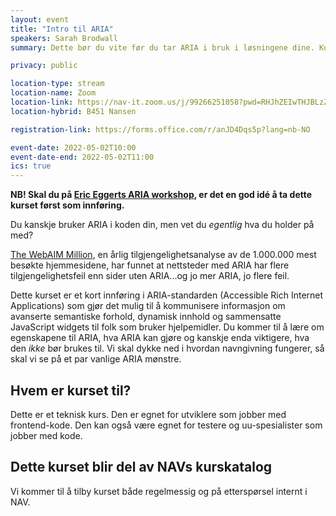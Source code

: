 ```yaml
---
layout: event
title: "Intro til ARIA"
speakers: Sarah Brodwall
summary: Dette bør du vite før du tar ARIA i bruk i løsningene dine. Kurset blir en del av NAVs interne kurskatalog.

privacy: public

location-type: stream
location-name: Zoom
location-link: https://nav-it.zoom.us/j/99266251058?pwd=RHJhZEIwTHJBLzZUcUJJSFN4a2pDdz09
location-hybrid: B451 Nansen

registration-link: https://forms.office.com/r/anJD4Dqs5p?lang=nb-NO

event-date: 2022-05-02T10:00
event-date-end: 2022-05-02T11:00
ics: true
---
```

**NB! Skal du på [Eric Eggerts ARIA workshop](aria-workshop.html), er det en god idé å ta dette kurset først som innføring.**

Du kanskje bruker ARIA i koden din, men vet du _egentlig_ hva du holder på med?

[The WebAIM Million](https://webaim.org/projects/million/), en årlig tilgjengelighetsanalyse av de 1.000.000 mest besøkte hjemmesidene, har funnet at nettsteder med ARIA har flere tilgjengelighetsfeil enn sider uten ARIA...og jo mer ARIA, jo flere feil.  

Dette kurset er et kort innføring i ARIA-standarden (Accessible Rich Internet Applications) som gjør det mulig til å kommunisere informasjon om avanserte semantiske forhold, dynamisk innhold og sammensatte JavaScript widgets til folk som bruker hjelpemidler.  Du kommer til å lære om egenskapene til ARIA, hva ARIA kan gjøre og kanskje enda viktigere, hva den _ikke_ bør brukes til.  Vi skal dykke ned i hvordan navngivning fungerer, så skal vi se på et par vanlige ARIA mønstre.

## Hvem er kurset til?
Dette er et teknisk kurs.  Den er egnet for utviklere som jobber med frontend-kode.  Den kan også være egnet for testere og uu-spesialister som jobber med kode. 

## Dette kurset blir del av NAVs kurskatalog
Vi kommer til å tilby kurset både regelmessig og på etterspørsel internt i NAV.  
